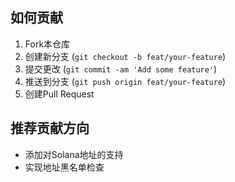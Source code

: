 ## 如何贡献
1. Fork本仓库
2. 创建新分支 (`git checkout -b feat/your-feature`)
3. 提交更改 (`git commit -am 'Add some feature'`)
4. 推送到分支 (`git push origin feat/your-feature`)
5. 创建Pull Request

## 推荐贡献方向
- 添加对Solana地址的支持
- 实现地址黑名单检查
